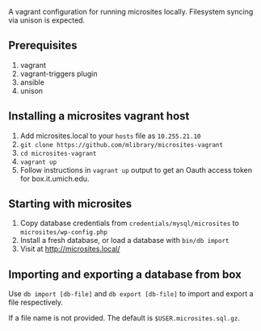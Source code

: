 A vagrant configuration for running microsites locally. Filesystem syncing via unison is expected.

## Prerequisites

1. vagrant
1. vagrant-triggers plugin
1. ansible
1. unison

## Installing a microsites vagrant host

1. Add microsites.local to your `hosts` file as `10.255.21.10`
1. `git clone https://github.com/mlibrary/microsites-vagrant`
1. `cd microsites-vagrant`
1. `vagrant up`
1. Follow instructions in `vagrant up` output to get an Oauth access token for box.it.umich.edu.

## Starting with microsites

1. Copy database credentials from `credentials/mysql/microsites` to `microsites/wp-config.php`
1. Install a fresh database, or load a database with `bin/db import`
1. Visit at http://microsites.local/

## Importing and exporting a database from box

Use `db import [db-file]` and `db export [db-file]` to import and export a file respectively.

If a file name is not provided. The default is `$USER.microsites.sql.gz`.

